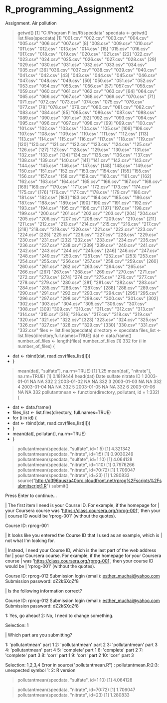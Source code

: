 # R_programming_Assignment2
Assignment. Air pollution

> getwd()
[1] "C:/Program Files/R/specdata"
> specdata <- getwd()
> list.files(specdata)
  [1] "001.csv" "002.csv" "003.csv" "004.csv" "005.csv" "006.csv" "007.csv"
  [8] "008.csv" "009.csv" "010.csv" "011.csv" "012.csv" "013.csv" "014.csv"
 [15] "015.csv" "016.csv" "017.csv" "018.csv" "019.csv" "020.csv" "021.csv"
 [22] "022.csv" "023.csv" "024.csv" "025.csv" "026.csv" "027.csv" "028.csv"
 [29] "029.csv" "030.csv" "031.csv" "032.csv" "033.csv" "034.csv" "035.csv"
 [36] "036.csv" "037.csv" "038.csv" "039.csv" "040.csv" "041.csv" "042.csv"
 [43] "043.csv" "044.csv" "045.csv" "046.csv" "047.csv" "048.csv" "049.csv"
 [50] "050.csv" "051.csv" "052.csv" "053.csv" "054.csv" "055.csv" "056.csv"
 [57] "057.csv" "058.csv" "059.csv" "060.csv" "061.csv" "062.csv" "063.csv"
 [64] "064.csv" "065.csv" "066.csv" "067.csv" "068.csv" "069.csv" "070.csv"
 [71] "071.csv" "072.csv" "073.csv" "074.csv" "075.csv" "076.csv" "077.csv"
 [78] "078.csv" "079.csv" "080.csv" "081.csv" "082.csv" "083.csv" "084.csv"
 [85] "085.csv" "086.csv" "087.csv" "088.csv" "089.csv" "090.csv" "091.csv"
 [92] "092.csv" "093.csv" "094.csv" "095.csv" "096.csv" "097.csv" "098.csv"
 [99] "099.csv" "100.csv" "101.csv" "102.csv" "103.csv" "104.csv" "105.csv"
[106] "106.csv" "107.csv" "108.csv" "109.csv" "110.csv" "111.csv" "112.csv"
[113] "113.csv" "114.csv" "115.csv" "116.csv" "117.csv" "118.csv" "119.csv"
[120] "120.csv" "121.csv" "122.csv" "123.csv" "124.csv" "125.csv" "126.csv"
[127] "127.csv" "128.csv" "129.csv" "130.csv" "131.csv" "132.csv" "133.csv"
[134] "134.csv" "135.csv" "136.csv" "137.csv" "138.csv" "139.csv" "140.csv"
[141] "141.csv" "142.csv" "143.csv" "144.csv" "145.csv" "146.csv" "147.csv"
[148] "148.csv" "149.csv" "150.csv" "151.csv" "152.csv" "153.csv" "154.csv"
[155] "155.csv" "156.csv" "157.csv" "158.csv" "159.csv" "160.csv" "161.csv"
[162] "162.csv" "163.csv" "164.csv" "165.csv" "166.csv" "167.csv" "168.csv"
[169] "169.csv" "170.csv" "171.csv" "172.csv" "173.csv" "174.csv" "175.csv"
[176] "176.csv" "177.csv" "178.csv" "179.csv" "180.csv" "181.csv" "182.csv"
[183] "183.csv" "184.csv" "185.csv" "186.csv" "187.csv" "188.csv" "189.csv"
[190] "190.csv" "191.csv" "192.csv" "193.csv" "194.csv" "195.csv" "196.csv"
[197] "197.csv" "198.csv" "199.csv" "200.csv" "201.csv" "202.csv" "203.csv"
[204] "204.csv" "205.csv" "206.csv" "207.csv" "208.csv" "209.csv" "210.csv"
[211] "211.csv" "212.csv" "213.csv" "214.csv" "215.csv" "216.csv" "217.csv"
[218] "218.csv" "219.csv" "220.csv" "221.csv" "222.csv" "223.csv" "224.csv"
[225] "225.csv" "226.csv" "227.csv" "228.csv" "229.csv" "230.csv" "231.csv"
[232] "232.csv" "233.csv" "234.csv" "235.csv" "236.csv" "237.csv" "238.csv"
[239] "239.csv" "240.csv" "241.csv" "242.csv" "243.csv" "244.csv" "245.csv"
[246] "246.csv" "247.csv" "248.csv" "249.csv" "250.csv" "251.csv" "252.csv"
[253] "253.csv" "254.csv" "255.csv" "256.csv" "257.csv" "258.csv" "259.csv"
[260] "260.csv" "261.csv" "262.csv" "263.csv" "264.csv" "265.csv" "266.csv"
[267] "267.csv" "268.csv" "269.csv" "270.csv" "271.csv" "272.csv" "273.csv"
[274] "274.csv" "275.csv" "276.csv" "277.csv" "278.csv" "279.csv" "280.csv"
[281] "281.csv" "282.csv" "283.csv" "284.csv" "285.csv" "286.csv" "287.csv"
[288] "288.csv" "289.csv" "290.csv" "291.csv" "292.csv" "293.csv" "294.csv"
[295] "295.csv" "296.csv" "297.csv" "298.csv" "299.csv" "300.csv" "301.csv"
[302] "302.csv" "303.csv" "304.csv" "305.csv" "306.csv" "307.csv" "308.csv"
[309] "309.csv" "310.csv" "311.csv" "312.csv" "313.csv" "314.csv" "315.csv"
[316] "316.csv" "317.csv" "318.csv" "319.csv" "320.csv" "321.csv" "322.csv"
[323] "323.csv" "324.csv" "325.csv" "326.csv" "327.csv" "328.csv" "329.csv"
[330] "330.csv" "331.csv" "332.csv"
> files <- list.files(specdata)
> directory <- specdata
> files_list <- list.files(directory,full.names=TRUE)
> dat <- data.frame()
> number_of_files <- length(files)
> number_of_files
[1] 332
> for (i in number_of_files) {
+ dat <- rbind(dat, read.csv(files_list[i]))
+ }
> mean(dat[, "sulfate"], na.rm=TRUE)
[1] 1.25
> mean(dat[, "nitrate"], na.rm=TRUE)
[1] 0.1819444
> head(dat)
        Date sulfate nitrate  ID
1 2003-01-01      NA      NA 332
2 2003-01-02      NA      NA 332
3 2003-01-03      NA      NA 332
4 2003-01-04      NA      NA 332
5 2003-01-05      NA      NA 332
6 2003-01-06      NA      NA 332
> pollutantmean <- function(directory, pollutant, id = 1:332) {
+ dat <- data.frame()
+ files_list <- list.files(directory, full.names=TRUE)
+ for (i in id) {
+ dat <- rbind(dat, read.csv(files_list[i]))
+ }
+ mean(dat[, pollutant], na.rm=TRUE)
+ }
> pollutantmean(specdata, "sulfate", id=1:5)
[1] 4.321342
> pollutantmean(specdata, "nitrate", id=1:5)
[1] 0.9030249
> pollutantmean(specdata, "sulfate", id=1:10)
[1] 4.064128
> pollutantmean(specdata, "nitrate", id=1:10)
[1] 0.7976266
> pollutantmean(specdata, "nitrate", id=70:72)
[1] 1.706047
> pollutantmean(specdata, "nitrate", id=23)
[1] 1.280833
> source("http://d396qusza40orc.cloudfront.net/rprog%2Fscripts%2Fsubmitscript1.R")
> submit()

Press Enter to continue...

| The first item I need is your Course ID. For example, if the homepage for
| your Coursera course was 'https://class.coursera.org/rprog-001', then your
| course ID would be 'rprog-001' (without the quotes).

Course ID: rprog-001

| It looks like you entered the Course ID that I used as an example, which is
| not what I'm looking for.

| Instead, I need your Course ID, which is the last part of the web address for
| your Coursera course. For example, if the homepage for your Coursera course
| was 'https://class.coursera.org/rprog-001', then your course ID would be
| 'rprog-001' (without the quotes).

Course ID: rprog-012
Submission login (email): esther_muchai@yahoo.com
Submission  password: dZ2kSXqZf8

| Is the following information correct?

Course ID: rprog-012
Submission login (email): esther_muchai@yahoo.com
Submission password: dZ2kSXqZf8

1: Yes, go ahead!
2: No, I need to change something.

Selection: 1

| Which part are you submitting?

 1: 'pollutantmean' part 1
 2: 'pollutantmean' part 2
 3: 'pollutantmean' part 3
 4: 'pollutantmean' part 4
 5: 'complete' part 1
 6: 'complete' part 2
 7: 'complete' part 3
 8: 'corr' part 1
 9: 'corr' part 2
10: 'corr' part 3

Selection: 1,2,3,4
Error in source("pollutantmean.R") : 
  pollutantmean.R:2:3: unexpected symbol
1: 
2: R version


> pollutantmean(specdata, "sulfate", id=1:10)
[1] 4.064128

> pollutantmean(specdata, "nitrate", id=70:72)
[1] 1.706047
> pollutantmean(specdata, "nitrate", id=23)
[1] 1.280833
